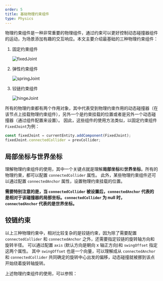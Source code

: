 ```yaml
---
order: 5
title: 基础物理约束组件
type: Physics
---
```


物理约束组件是一种非常重要的物理组件，通过约束可以更好控制动态碰撞器组件的运动，为场景添加有趣的交互响应。本文主要介绍最基础的三种物理约束组件：

1. 固定约束组件

   ![fixedJoint](https://gameworksdocs.nvidia.com/PhysX/4.1/documentation/physxguide/_images/fixedJoint.png)
2. 弹性约束组件

   ![springJoint](https://gameworksdocs.nvidia.com/PhysX/4.1/documentation/physxguide/_images/distanceJoint.png)
3. 铰链约束组件

   ![hingeJoint](https://gameworksdocs.nvidia.com/PhysX/4.1/documentation/physxguide/_images/revoluteJoint.png)

所有的物理约束都有两个作用对象，其中代表受到物理约束作用的动态碰撞器（在该节点上挂载物理约束组件），另外一个是约束挂载的位置或者是另外一个动态碰撞器（通过组件配置来设置）。
因此，这些组件的使用方法类似，以固定约束组件`FixedJoint`为例：

```ts
const fixedJoint = currentEntity.addComponent(FixedJoint);
fixedJoint.connectedCollider = prevCollider;
```

## 局部坐标与世界坐标

理解物理约束组件的使用，其中一个关键点就是理解**局部坐标**和**世界坐标**。所有的物理约束，都可以配置 `connectedCollider` 属性。
此外，某些物理约束组件还可以通过配置 `connectedAnchor` 属性，设置物理约束挂载的位置。

**需要特别注意的是，当 `connectedCollider` 被设置后，`connectedAnchor` 代表的是相对于该碰撞器的局部坐标。`connectedCollider` 为 null 时，
`connectedAnchor` 代表的是世界坐标。**

## 铰链约束

以上三种物理约束中，相对比较复杂的是铰链约束，因为除了需要配置 `connectedCollider` 和 `connectedAnchor` 之外，还需要指定铰链的旋转轴方向和旋转半径。
可以通过配置 `axis` (默认方向是朝向 x 轴正方向)和 `swingOffset` 指定这两个属性。
其中 `swingOffset` 也是一个向量，可以理解成从 `connectedAnchor` 和 `connectedCollider` 共同确定的旋转中心出发的偏移，动态碰撞就被挪到该点开始绕着旋转轴旋转。

上述物理约束组件的使用，可以参照：
<playground src="physx-joint-basic.ts"></playground>

